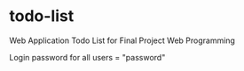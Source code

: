 # todo-list

Web Application Todo List for Final Project Web Programming

Login password for all users = "password"
